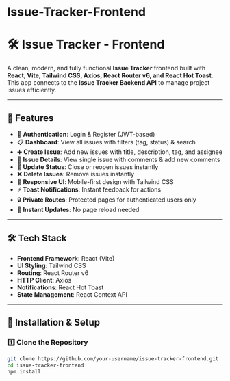 # Issue-Tracker-Frontend

# 🛠️ Issue Tracker - Frontend

A clean, modern, and fully functional **Issue Tracker** frontend built with **React, Vite, Tailwind CSS, Axios, React Router v6, and React Hot Toast**.  
This app connects to the **Issue Tracker Backend API** to manage project issues efficiently.

---

## 🚀 Features

- 🔐 **Authentication**: Login & Register (JWT-based)
- 📋 **Dashboard**: View all issues with filters (tag, status) & search
- ➕ **Create Issue**: Add new issues with title, description, tag, and assignee
- 📄 **Issue Details**: View single issue with comments & add new comments
- 🔄 **Update Status**: Close or reopen issues instantly
- ❌ **Delete Issues**: Remove issues instantly
- 📱 **Responsive UI**: Mobile-first design with Tailwind CSS
- ⚡ **Toast Notifications**: Instant feedback for actions
- 🔒 **Private Routes**: Protected pages for authenticated users only
- 🎯 **Instant Updates**: No page reload needed

---

## 🛠️ Tech Stack

- **Frontend Framework**: React (Vite)
- **UI Styling**: Tailwind CSS
- **Routing**: React Router v6
- **HTTP Client**: Axios
- **Notifications**: React Hot Toast
- **State Management**: React Context API

---




## 🔧 Installation & Setup

### 1️⃣ Clone the Repository
```bash
git clone https://github.com/your-username/issue-tracker-frontend.git
cd issue-tracker-frontend
npm install


